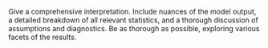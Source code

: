 Give a comprehensive interpretation. Include nuances of the model output, a detailed breakdown of all relevant statistics, and a thorough discussion of assumptions and diagnostics. Be as thorough as possible, exploring various facets of the results.
